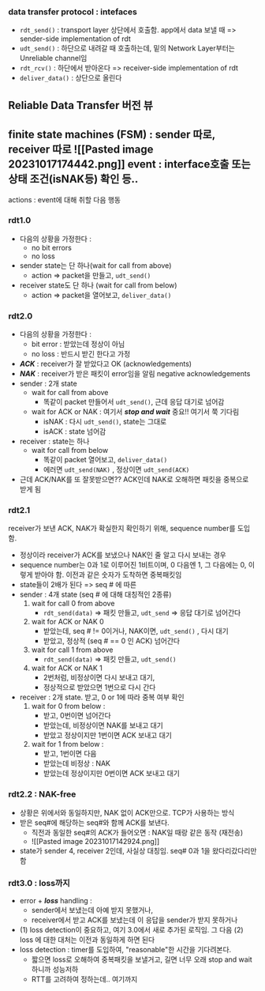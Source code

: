 ### data transfer protocol : intefaces
- `rdt_send()` : transport layer 상단에서 호출함. app에서 data 보낼 때
=> sender-side implementation of rdt
- `udt_send()` : 하단으로 내려갈 때 호출하는데, 밑의 Network Layer부터는 Unreliable channel임
- `rdt_rcv()` : 하단에서 받아온다
=> receiver-side implementation of rdt
- `deliver_data()` : 상단으로 올린다

## Reliable Data Transfer 버전 뷰
finite state machines (FSM) : sender 따로, receiver 따로
![[Pasted image 20231017174442.png]]
event : interface호출 또는 상태 조건(isNAK등) 확인 등..
-
actions : event에 대해 취할 다음 행동
### rdt1.0
- 다음의 상황을 가정한다 : 
	- no bit errors
	- no loss
- sender state는 단 하나(wait for call from above)
	- action => packet을 만들고, `udt_send()`
- receiver state도 단 하나 (wait for call from below)
	- action => packet을 열어보고, `deliver_data()`

### rdt2.0
- 다음의 상황을 가정한다 : 
	- bit error : 받았는데 정상이 아님
	- no loss : 반드시 받긴 한다고 가정
- ***ACK*** : receiver가 잘 받았다고 OK (acknowledgements)
- ***NAK*** : receiver가 받은 패킷이 error임을 알림 negative acknowledgements
- sender : 2개 state
	- wait for call from above
		- 똑같이 packet 만들어서 `udt_send()`, 근데 응답 대기로 넘어감
	- wait for ACK or NAK : 여기서 ***stop and wait*** 중요!! 여기서 쭉 기다림
		- isNAK : 다시 `udt_send()`, state는 그대로
		- isACK : state 넘어감
- receiver : state는 하나
	- wait for call from below 
		- 똑같이 packet 열어보고, `deliver_data()`
		- 에러면 `udt_send(NAK)` , 정상이면 `udt_send(ACK)` 
- 근데 ACK/NAK를 또 잘못받으면?? ACK인데 NAK로 오해하면 패킷을 중복으로 받게 됨

### rdt2.1
receiver가 보낸 ACK, NAK가 확실한지 확인하기 위해, sequence number를 도입함.
- 정상이라 receiver가 ACK를 보냈으나 NAK인 줄 알고 다시 보내는 경우
- sequence number는 0과 1로 이루어진 1비트이며, 0 다음엔 1, 그 다음에는 0, 이렇게 받아야 함. 이전과 같은 숫자가 도착하면 중복패킷임
- state들이 2배가 된다 => seq # 에 따른
- sender : 4개 state (seq # 에 대해 대칭적인 2종류)
	1. wait for call 0 from above 
		- `rdt_send(data)` => 패킷 만들고, `udt_send` => 응답 대기로 넘어간다
	2. wait for ACK or NAK 0
		- 받았는데, seq # != 0이거나, NAK이면, `udt_send()` , 다시 대기
		- 받았고, 정상적 (seq # == 0 인 ACK) 넘어간다
	3. wait for call 1 from above
		- `rdt_send(data)` => 패킷 만들고, `udt_send()` 
	4. wait for ACK or NAK 1
		- 2번처럼, 비정상이면 다시 보내고 대기,
		- 정상적으로 받았으면 1번으로 다시 간다
- receiver : 2개 state. 받고, 0 or 1에 따라 중복 여부 확인
	1. wait for 0 from below : 
		- 받고, 0번이면 넘어간다
		- 받았는데, 비정상이면 NAK를 보내고 대기
		- 받았고 정상이지만 1번이면 ACK 보내고 대기
	2. wait for 1 from below :
		- 받고, 1번이면 다음
		- 받았는데 비정상 : NAK
		- 받았는데 정상이지만 0번이면 ACK 보내고 대기

### rdt2.2 : NAK-free
- 상황은 위에서와 동일하지만, NAK 없이 ACK만으로. TCP가 사용하는 방식
- 받은 seq#에 해당하는 seq#와 함께 ACK를 보낸다.
	- 직전과 동일한 seq#의 ACK가 들어오면 : NAK일 때랑 같은 동작 (재전송)
	- ![[Pasted image 20231017142924.png]]
- state가 sender 4, receiver 2인데, 사실상 대칭임. seq# 0과 1을 왔다리갔다리만 함

### rdt3.0 : loss까지
- error + ***loss*** handling : 
	- sender에서 보냈는데 아예 받지 못했거나,
	- receiver에서 받고 ACK를 보냈는데 이 응답을 sender가 받지 못하거나
- (1) loss detection이 중요하고, 여기 3.0에서 새로 추가된 로직임. 그 다음 (2) loss 에 대한 대처는 이전과 동일하게 하면 된다
- loss detection : timer를 도입하여, "reasonable"한 시간을 기다려본다.
	- 짧으면 loss로 오해하여 중복패킷을 보낼거고, 길면 너무 오래 stop and wait하니까 성능저하
	- RTT를 고려하여 정하는데..
여기까지
